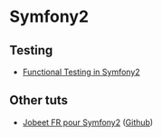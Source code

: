 # Symfony2

## Testing

- [Functional Testing in Symfony2](http://www.sitepoint.com/functional-testing-symfony2/)

## Other tuts

- [Jobeet FR pour Symfony2](http://jobeet.thuau.fr/) ([Github](https://github.com/thujohn/Jobeet))
